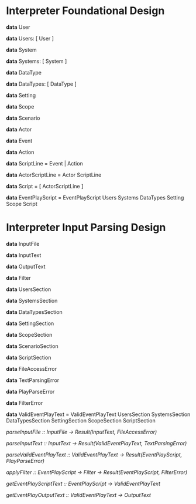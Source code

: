 # Interpreter Foundational Design

**data** User

**data** Users: [ User ]

**data** System

**data** Systems: [ System ]

**data** DataType

**data** DataTypes: [ DataType ]

**data** Setting

**data** Scope

**data** Scenario

**data** Actor

**data** Event

**data** Action

**data** ScriptLine = Event | Action

**data** ActorScriptLine = Actor ScriptLine

**data** Script = [ ActorScriptLine ]

**data** EventPlayScript = EventPlayScript Users Systems DataTypes Setting Scope Script

# Interpreter Input Parsing Design

**data** InputFile

**data** InputText

**data** OutputText

**data** Filter

**data** UsersSection

**data** SystemsSection

**data** DataTypesSection

**data** SettingSection

**data** ScopeSection

**data** ScenarioSection

**data** ScriptSection

**data** FileAccessError

**data** TextParsingError

**data** PlayParseError

**data** FilterError

**data** ValidEventPlayText = ValidEventPlayText UsersSection SystemsSection DataTypesSection SettingSection ScopeSection ScriptSection

_parseInputFile :: InputFile -> Result(InputText, FileAccessError)_

_parseInputText :: InputText -> Result(ValidEventPlayText, TextParsingError)_

_parseValidEventPlayText :: ValidEventPlayText -> Result(EventPlayScript, PlayParseError)_

_applyFilter :: EventPlayScript -> Filter -> Result(EventPlayScript, FilterError)_

_getEventPlayScriptText :: EventPlayScript -> ValidEventPlayText_

_getEventPlayOutputText :: ValidEventPlayText -> OutputText_
